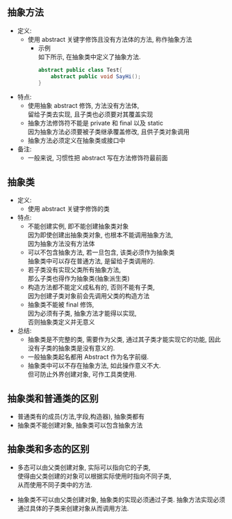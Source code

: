 ## 抽象方法
- 定义:  
  - 使用 abstract 关键字修饰且没有方法体的方法, 称作抽象方法
    - 示例   
      如下所示, 在抽象类中定义了抽象方法.
      ```java
      abstract public class Test{
          abstract public void SayHi();
      }
      ```
- 特点:  
  - 使用抽象 abstract 修饰, 方法没有方法体,  
    留给子类去实现, 且子类也必须要对其覆盖实现   
  - 抽象方法修饰符不能是 private 和 final 以及 static  
    因为抽象方法必须要被子类继承覆盖修改, 且供子类对象调用
  - 抽象方法必须定义在抽象类或接口中
- 备注:  
  - 一般来说, 习惯性把 abstract 写在方法修饰符最前面

## 抽象类
- 定义:  
  - 使用 abstract 关键字修饰的类
- 特点:  
  - 不能创建实例, 即不能创建抽象类对象  
    因为即使创建出抽象类对象, 也根本不能调用抽象方法,  
    因为抽象方法没有方法体
  - 可以不包含抽象方法, 若一旦包含, 该类必须作为抽象类  
    抽象类中可以存在普通方法, 是留给子类调用的.
  - 若子类没有实现父类所有抽象方法,  
    那么子类也得作为抽象类(抽象派生类)  
  - 构造方法都不能定义成私有的, 否则不能有子类,  
    因为创建子类对象前会先调用父类的构造方法
  - 抽象类不能被 final 修饰,  
    因为必须有子类, 抽象方法才能得以实现,   
    否则抽象类定义并无意义
- 总结:  
  - 抽象类是不完整的类, 需要作为父类, 通过其子类才能实现它的功能, 因此没有子类的抽象类是没有意义的.
  - 一般抽象类起名都用 Abstract 作为名字前缀.
  - 抽象类中可以不存在抽象方法, 如此操作意义不大.   
    但可防止外界创建对象, 可作工具类使用.


## 抽象类和普通类的区别
- 普通类有的成员(方法,字段,构造器), 抽象类都有
- 抽象类不能创建对象, 抽象类可以包含抽象方法

## 抽象类和多态的区别
- 多态可以由父类创建对象, 实际可以指向它的子类,  
  使得由父类创建的对象可以根据实际使用时指向不同子类,  
  从而使用不同子类中的方法.

- 抽象类不可以由父类创建对象, 抽象类的实现必须通过子类.
  抽象方法实现必须通过具体的子类来创建对象从而调用方法.